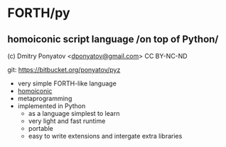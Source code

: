 # FORTH/py
## homoiconic script language /on top of Python/

(c) Dmitry Ponyatov <<dponyatov@gmail.com>> CC BY-NC-ND

git: https://bitbucket.org/ponyatov/pyz

* very simple FORTH-like language
* [homoiconic](http://en.wikipedia.org/wiki/Homoiconicity)
* metaprogramming
* implemented in Python 
  * as a language simplest to learn
  * very light and fast runtime
  * portable
  * easy to write extensions and intergate extra libraries

